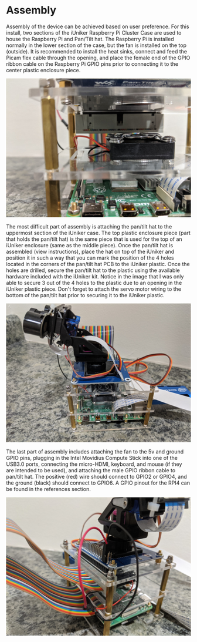 # Assembly

Assembly of the device can be achieved based on user preference. For this install, two sections of the iUniker Raspberry Pi Cluster Case are used to house the Raspberry Pi and Pan/Tilt hat. The Raspberry Pi is installed normally in the lower section of the case, but the fan is installed on the top (outside). It is recommended to install the heat sinks, connect and feed the Picam flex cable through the opening, and place the female end of the GPIO ribbon cable on the Raspberry Pi GPIO pins prior to connecting it to the center plastic enclosure piece. 

![Fan Position](images/fan_position.jpg)

The most difficult part of assembly is attaching the pan/tilt hat to the uppermost section of the iUniker case. The top plastic enclosure piece (part that holds the pan/tilt hat) is the same piece that is used for the top of an iUniker enclosure (same as the middle piece). Once the pan/tilt hat is assembled (view instructions), place the hat on top of the iUniker and position it in such a way that you can mark the position of the 4 holes located in the corners of the pan/tilt hat PCB to the iUniker plastic. Once the holes are drilled, secure the pan/tilt hat to the plastic using the available hardware included with the iUniker kit. Notice in the image that I was only able to secure 3 out of the 4 holes to the plastic due to an opening in the iUniker plastic piece. Don't forget to attach the servo motor wiring to the bottom of the pan/tilt hat prior to securing it to the iUniker plastic. 

![Secure Hat](images/hat_install.jpg)

The last part of assembly includes attaching the fan to the 5v and ground GPIO pins, plugging in the Intel Movidius Compute Stick into one of the USB3.0 ports, connecting the micro-HDMI, keyboard, and mouse (if they are intended to be used), and attaching the male GPIO ribbon cable to pan/tilt hat. The positive (red) wire should connect to GPIO2 or GPIO4, and the ground (black) should connect to GPIO6. A GPIO pinout for the RPI4 can be found in the references section. 

![Power](images/power.jpg)